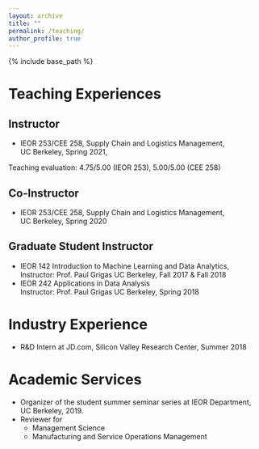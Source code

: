 ```yaml
---
layout: archive
title: ""
permalink: /teaching/
author_profile: true
---
```

{% include base_path %} 

# Teaching Experiences
## Instructor
* IEOR 253/CEE 258, Supply Chain and Logistics Management,     
UC Berkeley, Spring 2021,

Teaching evaluation: 4.75/5.00 (IEOR 253), 5.00/5.00 (CEE 258)
## Co-Instructor
* IEOR 253/CEE 258, Supply Chain and Logistics Management,     
UC Berkeley, Spring 2020 

## Graduate Student Instructor
* IEOR 142 Introduction to Machine Learning and Data Analytics,     
Instructor: Prof. Paul Grigas
UC Berkeley, Fall 2017 & Fall 2018
* IEOR 242 Applications in Data Analysis    
Instructor: Prof. Paul Grigas
UC Berkeley, Spring 2018

# Industry Experience
* R&D Intern at JD.com, Silicon Valley Research Center, Summer 2018

# Academic Services
* Organizer of the student summer seminar series at IEOR Department, UC Berkeley, 2019.
* Reviewer for     
     * Management Science
     * Manufacturing and Service Operations Management
